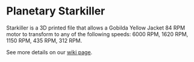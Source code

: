 # Planetary Starkiller

Starkiller is a 3D printed file that allows a Gobilda Yellow Jacket 84 RPM motor to transform to any of the following speeds: 6000 RPM, 1620 RPM, 1150 RPM, 435 RPM, 312 RPM.

See more details on our [wiki page](https://wiki.teamclockworks.ro/en/Projects/Starkiller).
